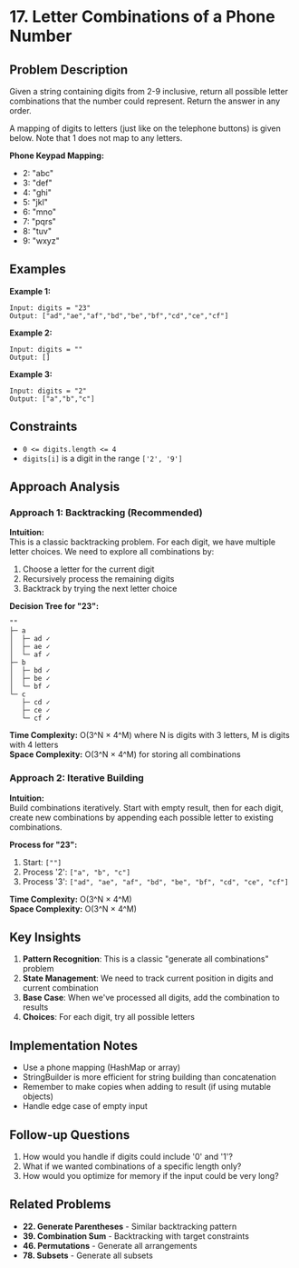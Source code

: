 # 17. Letter Combinations of a Phone Number

## Problem Description

Given a string containing digits from 2-9 inclusive, return all possible letter combinations that the number could represent. Return the answer in any order.

A mapping of digits to letters (just like on the telephone buttons) is given below. Note that 1 does not map to any letters.

**Phone Keypad Mapping:**
- 2: "abc"
- 3: "def"
- 4: "ghi"
- 5: "jkl"
- 6: "mno"
- 7: "pqrs"
- 8: "tuv"
- 9: "wxyz"

## Examples

**Example 1:**
```
Input: digits = "23"
Output: ["ad","ae","af","bd","be","bf","cd","ce","cf"]
```

**Example 2:**
```
Input: digits = ""
Output: []
```

**Example 3:**
```
Input: digits = "2"
Output: ["a","b","c"]
```

## Constraints

- `0 <= digits.length <= 4`
- `digits[i]` is a digit in the range `['2', '9']`

## Approach Analysis

### Approach 1: Backtracking (Recommended)

**Intuition:**  
This is a classic backtracking problem. For each digit, we have multiple letter choices. We need to explore all combinations by:
1. Choose a letter for the current digit
2. Recursively process the remaining digits
3. Backtrack by trying the next letter choice

**Decision Tree for "23":**
```
""
├─ a
│  ├─ ad ✓
│  ├─ ae ✓  
│  └─ af ✓
├─ b
│  ├─ bd ✓
│  ├─ be ✓
│  └─ bf ✓
└─ c
   ├─ cd ✓
   ├─ ce ✓
   └─ cf ✓
```

**Time Complexity:** O(3^N × 4^M) where N is digits with 3 letters, M is digits with 4 letters  
**Space Complexity:** O(3^N × 4^M) for storing all combinations

### Approach 2: Iterative Building

**Intuition:**  
Build combinations iteratively. Start with empty result, then for each digit, create new combinations by appending each possible letter to existing combinations.

**Process for "23":**
1. Start: `[""]`
2. Process '2': `["a", "b", "c"]`
3. Process '3': `["ad", "ae", "af", "bd", "be", "bf", "cd", "ce", "cf"]`

**Time Complexity:** O(3^N × 4^M)  
**Space Complexity:** O(3^N × 4^M)

## Key Insights

1. **Pattern Recognition**: This is a classic "generate all combinations" problem
2. **State Management**: We need to track current position in digits and current combination
3. **Base Case**: When we've processed all digits, add the combination to results
4. **Choices**: For each digit, try all possible letters

## Implementation Notes

- Use a phone mapping (HashMap or array)
- StringBuilder is more efficient for string building than concatenation
- Remember to make copies when adding to result (if using mutable objects)
- Handle edge case of empty input

## Follow-up Questions

1. How would you handle if digits could include '0' and '1'?
2. What if we wanted combinations of a specific length only?
3. How would you optimize for memory if the input could be very long?

## Related Problems

- **22. Generate Parentheses** - Similar backtracking pattern
- **39. Combination Sum** - Backtracking with target constraints
- **46. Permutations** - Generate all arrangements
- **78. Subsets** - Generate all subsets